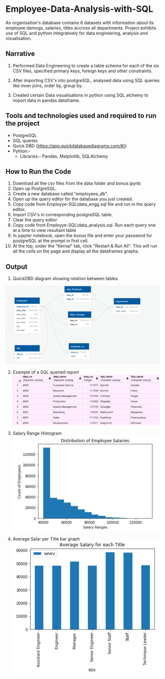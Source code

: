 # Employee-Data-Analysis-with-SQL
An organisation's database contains 6 datasets with information about its employee demogs, salaries, titles accross all departments. Project exhibits use of SQL and python integratively for data engineering, analysis and visualisation. 


## Narrative
1. Performed Data Engineering to create a table schema for each of the six CSV files, specified primary keys, foreign keys and other constraints.

2. After importing CSV's into postgreSQL, analysed data using SQL queries like inner joins, order by, group by. 
3. Created certain Data visualisations in python using SQL alchemy to import data in pandas dataframe.

## Tools and technologies used and required to run the project

* PostgreSQL
* SQL queries
* Quick DBD (https://app.quickdatabasediagrams.com/#/)
* Pyhton:-
    - Libraries:- Pandas, Matplotlib, SQLAlchemy

## How to Run the Code

1. Download all the csv files from the data folder and bonus.ipynb
2. Open up PostgreSQL.
3. Create a new database called "employees_db".
4. Open up the query editor for the database you just created.
5. Copy code from Employye-SQL\data_engg.sql file and run in the query editor.
6. Import CSV's in corresponding postgreSQL table.
7. Clear the query editor
8. Copy code from  Employye-SQL\data_analysis.sql. Run each query one at a time to view resultant table
9. In jupyter notebook, open the bonus file and enter your password for postgreSQL at the prompt in first cell.
10. At the top, under the "Kernal" tab, click "Restart & Run All". This will run all the cells on the page and display all the dataframes graphs.


## Output

1. QuickDBD diagram showing relation between tables

![quickdbd](images\erd1.png)

2. Example of a SQL queried report
![sqlreport](images\query.png) 

3. Salary Range Histogram
![salrange](images\Capture2.PNG)

4. Average Salar per Title bar graph
![title](images\Capture.PNG)
